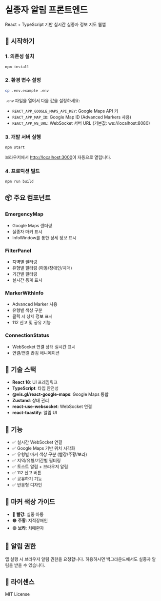 # 실종자 알림 프론트엔드

React + TypeScript 기반 실시간 실종자 정보 지도 웹앱

## 🚀 시작하기

### 1. 의존성 설치

```bash
npm install
```

### 2. 환경 변수 설정

```bash
cp .env.example .env
```

`.env` 파일을 열어서 다음 값을 설정하세요:

- `REACT_APP_GOOGLE_MAPS_API_KEY`: Google Maps API 키
- `REACT_APP_MAP_ID`: Google Map ID (Advanced Markers 사용)
- `REACT_APP_WS_URL`: WebSocket 서버 URL (기본값: ws://localhost:8080)

### 3. 개발 서버 실행

```bash
npm start
```

브라우저에서 [http://localhost:3000](http://localhost:3000)이 자동으로 열립니다.

### 4. 프로덕션 빌드

```bash
npm run build
```

## 📦 주요 컴포넌트

### EmergencyMap
- Google Maps 렌더링
- 실종자 마커 표시
- InfoWindow를 통한 상세 정보 표시

### FilterPanel
- 지역별 필터링
- 유형별 필터링 (아동/장애인/치매)
- 기간별 필터링
- 실시간 통계 표시

### MarkerWithInfo
- Advanced Marker 사용
- 유형별 색상 구분
- 클릭 시 상세 정보 표시
- 112 신고 및 공유 기능

### ConnectionStatus
- WebSocket 연결 상태 실시간 표시
- 연결/연결 끊김 애니메이션

## 🔧 기술 스택

- **React 18**: UI 프레임워크
- **TypeScript**: 타입 안전성
- **@vis.gl/react-google-maps**: Google Maps 통합
- **Zustand**: 상태 관리
- **react-use-websocket**: WebSocket 연결
- **react-toastify**: 알림 UI

## 📱 기능

- ✅ 실시간 WebSocket 연결
- ✅ Google Maps 기반 위치 시각화
- ✅ 유형별 마커 색상 구분 (빨강/주황/보라)
- ✅ 지역/유형/기간별 필터링
- ✅ 토스트 알림 + 브라우저 알림
- ✅ 112 신고 버튼
- ✅ 공유하기 기능
- ✅ 반응형 디자인

## 🎨 마커 색상 가이드

- 🔴 **빨강**: 실종 아동
- 🟠 **주황**: 지적장애인
- 🟣 **보라**: 치매환자

## 🔔 알림 권한

앱 실행 시 브라우저 알림 권한을 요청합니다. 허용하시면 백그라운드에서도 실종자 알림을 받을 수 있습니다.

## 📄 라이센스

MIT License
